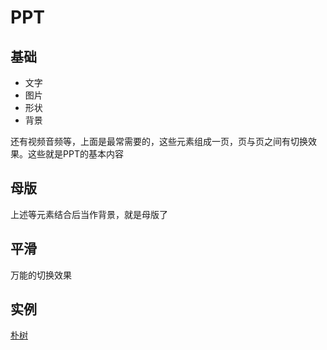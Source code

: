 # PPT

## 基础

- 文字
- 图片
- 形状
- 背景

还有视频音频等，上面是最常需要的，这些元素组成一页，页与页之间有切换效果。这些就是PPT的基本内容

## 母版

上述等元素结合后当作背景，就是母版了

## 平滑

万能的切换效果

## 实例

[朴树](./ppt/朴树.pptx)

